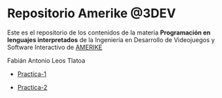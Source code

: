 # Repositorio Amerike @3DEV

Este es el repositorio de los contenidos de la materia **__Programación en lenguajes interpretados__** de la Ingeniería en Desarrollo de Videojuegos y Software Interactivo de [AMERIKE](https://amerike.edu.mx)

Fabián Antonio Leos Tlatoa

- [Practica-1](/Practica-1/Antonio-Leos.md)

- [Practica-2](/Practica-2/)